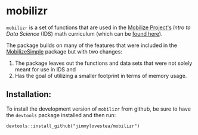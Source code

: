 # mobilizr

`mobilizr` is a set of functions that are used in the [Mobilize Project's](http://www.mobilizingcs.org) _Intro to Data Science_ (IDS) math curriculum (which can be [found here](https://wiki.mobilizingcs.org/ids)). 

The package builds on many of the features that were included in the [MobilizeSimple](https://github.com/mobilizingcs/MobilizeSimple) package but with two changes:

1. The package leaves out the functions and data sets that were not solely meant for use in IDS and
2. Has the goal of utilizing a smaller footprint in terms of memory usage.

## Installation:

To install the development version of `mobilizr` from github, be sure to have the `devtools` package installed and then run:

```{r}
devtools::install_github("jimmylovestea/mobilizr")
```